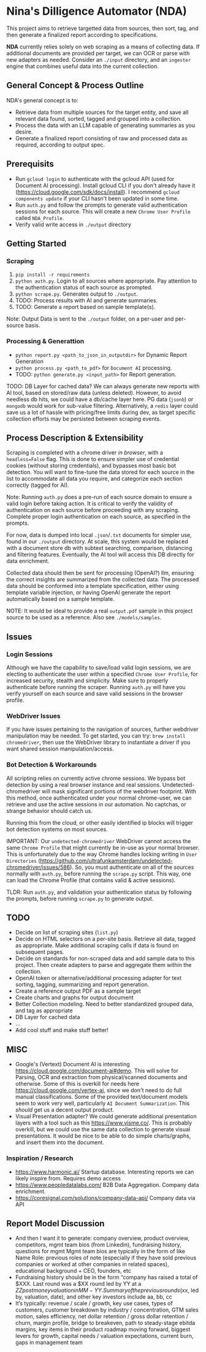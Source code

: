 # Nina's Dilligence Automator (NDA)

This project aims to retrieve targetted data from sources, then sort, tag, and then generate a finalized report according to specifications.

**NDA** currently relies solely on web scraping as a means of collecting data. If additional documents are provided per target, we can OCR or parse with new adapters as needed. Consider an `./input` directory, and an `ingester` engine that combines useful data into the current collection.

## General Concept & Process Outline

NDA's general concept is to:

- Retrieve data from multiple sources for the target entity, and save all relevant data found, sorted, tagged and grouped into a collection.
- Process the data with an LLM capable of generating summaries as you desire.
- Generate a finalized report consisting of raw and processed data as required, according to output spec.

## Prerequisits

- Run `gcloud login` to authenticate with the gcloud API (used for Document AI processing). Install gcloud CLI if you don't already have it (<https://cloud.google.com/sdk/docs/install>). I recommend `gcloud components update` if your CLI hasn't been updated in some time.
- Run `auth.py` and follow the prompts to generate valid authentication sessions for each source. This will create a new `Chrome User Profile` called `NDA_Profile`.
- Verify valid write access in `./output` directory

## Getting Started

### Scraping

1. `pip install -r requirements`
2. `python auth.py`. Login to all sources where appropriate. Pay attention to the authentication status of each source as prompted.
3. `python scrape.py`. Generates output to `./output`.
4. TODO: Process results with AI and generate summaries.
5. TODO: Generate a report based on sample template(s).

Note: Output Data is sent to the `./output` folder, on a per-user and per-source basis.

### Processing & Generattion

- `python report.py <path_to_json_in_outputdir>` for Dynamic Report Generation
- `python process.py <path_to_pdf>` for `Document AI` processing.
- TODO: `python generate.py <input_path>` for Report generation.

TODO: DB Layer for cached data? We can always generate new reports with AI tool, based on stored/raw data (unless deleted). However, to avoid needless db hits, we could have a db/cache layer here. PG data (`jsonb`) or `mongodb` would work for sub-value filtering. Alternatively, a `redis` layer could save us a lot of hassle with pricing/free limits during dev, as target specific collection efforts may be persisted between scraping events.

## Process Description & Extensibility

Scraping is completed with a chrome driver *in browser*, with a `headless=False` flag. This is done to ensure simpler use of credential cookies (without storing credentials), and bypasses most basic bot detection. You will want to fine-tune the data stored for each source in the list to accommodate all data you require, and categorize each section correctly (tagged for AI).

Note: Running `auth.py` does a pre-run of each source domain to ensure a valid login before taking action. It is critical to verify the validity of authentication on each source before proceeding with any scraping. Complete proper login authentication on each source, as specified in the prompts.

For now, data is dumped into local `.json`/`.txt` documents for simpler use, found in our `./output` directory. At scale, this system would be replaced with a document store db with subtext searching, comparison, distancing and filtering features. Eventually, the AI tool will access this DB directly for data enrichment.

Collected data should then be sent for processing (OpenAI?) llm, ensuring the correct insights are summarized from the collected data. The processed data should be conformed into a template specification, either using template variable injection, or having OpenAI generate the report automatically based on a sample template.

NOTE: It would be ideal to provide a real `output.pdf` sample in this project source to be used as a reference. Also see `./models/samples`.

## Issues

### Login Sessions

Although we have the capability to save/load valid login sessions, we are electing to authenticate the user within a specified `Chrome User Profile`, for increased security, stealth and simplicity. Make sure to properly authenticate before running the scraper. Running `auth.py` will have you verify yourself on each source and save valid sessions in the browser profile.

### WebDriver Issues

If you have issues pertaining to the navigation of sources, further webdriver manipulation may be needed. To get started, you can try:
`brew install chromedriver`, then use the WebDriver library to instantiate a driver if you want shared session manipulation/access.

### Bot Detection & Workarounds

All scripting relies on currently active chrome sessions. We bypass bot detection by using a real browser instance and real sessions. Undetected-chromedriver will mask significant portions of the webdriver footprint. With this method, once authenticated under your normal chrome-user, we can retrieve and use the active sessions in our automation. No captchas, or strange behavior should catch us.

Running this from the cloud, or other easily identified ip blocks will trigger bot detection systems on most sources.

IMPORTANT: Our `undetected-chromedriver` WebDriver cannot access the same `Chrome Profile` that might currently be in-use as your normal browser. This is unfortunately due to the way Chrome handles locking writing in `User Directories` (<https://github.com/ultrafunkamsterdam/undetected-chromedriver/issues/586>). So, you must authenticate on all of the sources normally with `auth.py`, before running the `scrape.py` script. This way, one can load the Chrome Profile (that contains valid & active sessions).

TLDR: Run `auth.py`, and validation your authentication status by following the prompts, before running `scrape.py` to generate output.

## TODO

- Decide on list of scraping sites (`list.py`)
- Decide on HTML selectors on a per-site basis. Retrieve all data, tagged as appropriate. Make additional scraping calls if data is found on subsequent pages.
- Decide on standards for non-scraped data and add sample data to this project. Then create adapters to parse and aggregate them within the collection.
- OpenAI token or alternative/additional processing adapter for text sorting, tagging, summarizing and report generation.
- Create a reference output PDF as a sample target
- Create charts and graphs for output document
- Better Collection modeling. Need to better standardized grouped data, and tag as appropriate
- DB Layer for cached data
- ...
- Add cool stuff and make stuff better!

## MISC

- Google's (Vertext) Document AI is interesting <https://cloud.google.com/document-ai#demo>. This will solve for Parsing, OCR and extraction from physical/scanned documents and otherwise. Some of this is overkill for needs here <https://cloud.google.com/vertex-ai>, since we don't need to do full manual classifications. Some of the provided text/document models seem to work very well, particularly `AI Document Summarization`. This *should* get us a decent output product.
- Visual Presentation adapter? We could generate additional presentation layers with a tool such as this <https://www.visme.co/>. This is probably overkill, but we could use the same data collection to generate visual presentations. It would be nice to be able to do simple charts/graphs, and insert them into the document.

### Inspiration / Research

- <https://www.harmonic.ai/> Startup database. Interesting reports we can likely inspire from. Requires demo access
- <https://www.peopledatalabs.com/> B2B Data Aggregation. Company data enrichment.
- <https://coresignal.com/solutions/company-data-api/> Company data via API

## Report Model Discussion

- And then I want it to generate: company overview, product overview, competitors, mgmt team bios (from Linkedin), fundraising history, questions for mgmt 
Mgmt team bios are typically in the form of like Name Role: previous roles of note (especially if they have sold previous companies or worked at other companies in related spaces), educational background + CEO, founders, etc
- Fundraising history should be in the form “company has raised a total of $XXX. Last round was a $XX round led by YY at a $ZZ post money valuation in MM-YY. Summary of the previous rounds ($xx, led by, valuation, date), and other key investors include aa, bb, cc
- It’s typically: revenue / scale / growth, key use cases, types of customers, customer breakdown by industry / concentration, GTM sales motion, sales efficiency, net dollar retention / gross dollar retention / churn, margin profile, bridge to breakeven, path to steady-stage ebitda margins, key items in their product roadmap moving forward, biggest levers for growth, capital needs / valuation expectations,  current burn, gaps in management team
